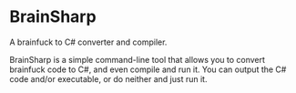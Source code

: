 # BrainSharp
A brainfuck to C# converter and compiler.

BrainSharp is a simple command-line tool that allows you to convert brainfuck code to C#, and even compile and run it. You can output the C# code and/or executable, or do neither and just run it.
